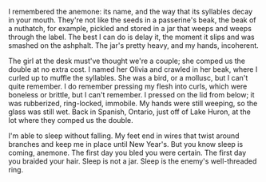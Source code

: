 I remembered the anemone: its name, and the way that its syllables decay in
your mouth. They're not like the seeds in a passerine's beak, the beak of a nuthatch,
for example, pickled and stored in a jar that weeps and weeps through the
label.  The best I can do is delay it, the moment it slips and was smashed on
the ashphalt. The jar's pretty heavy, and my hands, incoherent.

The girl at the desk must've thought we're a couple; she comped us the double
at no extra cost. I named her Olivia and crawled in her beak, where I curled
up to muffle the syllables. She was a bird, or a mollusc, but I can't quite
remember. I do remember pressing my flesh into curls, which were boneless or
brittle, but I can't remember. I pressed on the lid from below; it was
rubberized, ring-locked, immobile. My hands were still weeping, 
so the glass was still wet. Back in Spanish, Ontario, just off of Lake
Huron, at the lot where they comped us the double.

I'm able to sleep without falling. My feet end in wires that twist around
branches and keep me in place until New Year's. But you know sleep is coming,
anemone. The first day you bled you were certain. The first day you braided
your hair. Sleep is not a jar. Sleep is the enemy's well-threaded ring.


